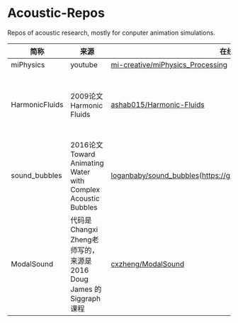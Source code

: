 # Acoustic-Repos
Repos of acoustic research, mostly for conputer animation simulations.

| 简称            | 来源                 | 在线链接                                           | 本地链接                              | 语言                |备注                       |
|----------------|---------------------|---------------------------------------------------|------------------------------------|--------------------------|--------------------------|
| miPhysics      | youtube             | [mi-creative/miPhysics_Processing](https://github.com/mi-creative/miPhysics_Processing) | D:\Simulation\miPhysics_Processing |   Java                         | 还没有看 |
| HarmonicFluids | 2009论文 Harmonic Fluids | [ashab015/Harmonic-Fluids](https://github.com/ashab015/Harmonic-Fluids) | D:\Simulation\Harmonic-Fluids     | C++                       | 通过求解亥姆霍兹方程生成output，看起来很难的样子 |
| sound_bubbles | 2016论文 Toward Animating Water with Complex Acoustic Bubbles | [loganbaby/sound_bubbles](https://github.com/loganbaby/sound_bubbles)(https://github.com/loganbaby/sound_bubbles) | D:\Simulation\bubbleSound     | Python                      | 只是一个demo，有点过于简单了，不是太有参考价值 |
| ModalSound | 代码是Changxi Zheng老师写的，来源是2016 Doug James 的Siggraph课程 | [cxzheng/ModalSound](https://github.com/cxzheng/ModalSound) | --     | c++                   | 似乎只能在Ubuntu和MacOS上build起来，但是可以参考写法 |


